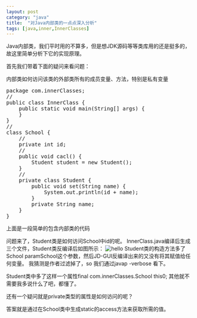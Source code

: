 ```yaml
---
layout: post
category: "java"
title:  "对Java内部类的一点点深入分析"
tags: [java,inner,InnerClasses]
---
```


Java内部类，我们平时用的不算多，但是想JDK源码等等类库用的还是挺多的，故这里简单分析下它的实现原理。

首先我们带着下面的疑问来看问题：

内部类如何访问该类的外部类所有的成员变量、方法，特别是私有变量

<pre class="prettyPrint">
package com.innerClasses;
//
public class InnerClass {
	public static void main(String[] args) {
	}
}
//
class School {
	//
	private int id;
	//
	public void cacl() {
		Student student = new Student();
	}
	//
	private class Student {
		public void set(String name) {
			System.out.println(id + name);
		}
		private String name;
	}
}
</pre>

上面是一段简单的包含内部类的代码

问题来了，Student类是如何访问School中id的呢。
InnerClass.java编译后生成三个文件，Student类反编译后如图所示：
![hello](/img/inner-student.jpg) 
Student类的构造方法多了School paramSchool这个参数，然后JD-GUI反编译出来的又没有将其赋值给任何变量。
我猜测是作者过滤掉了，so 我们通过javap -verbose 看下。

Student类中多了这样一个属性final com.innerClasses.School this0; 其他就不需要我多说什么了吧，都懂了。

还有一个疑问就是private类型的属性是如何访问的呢？

答案就是通过在School类中生成static的access方法来获取所需的值。
